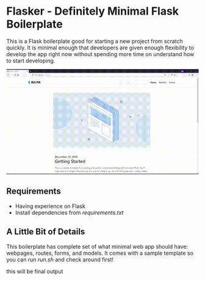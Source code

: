 # Flasker - Definitely Minimal Flask Boilerplate

This is a Flask boilerplate good for starting a new project from scratch quickly. It is minimal enough that developers are given enough flexibility to develop the app right now without spending more time on understand how to start developing.

![Flasker GIF](flasker.gif)

## Requirements
- Having experience on Flask
- Install dependencies from _requirements.txt_

## A Little Bit of Details
This boilerplate has complete set of what minimal web app should have: webpages, routes, forms, and models. It comes with a sample template so you can run _run.sh_ and check around first!

this will be final output
